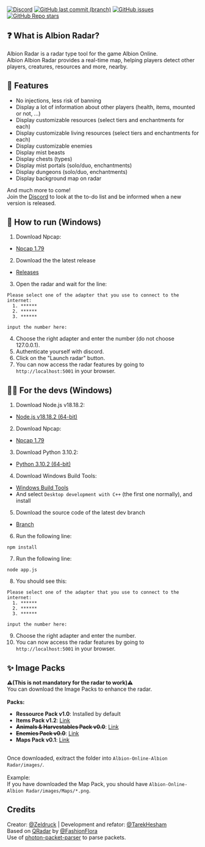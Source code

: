 [![Discord](https://img.shields.io/discord/795573207381966919?style=for-the-badge&logo=discord&label=Discord)](https://discord.gg/fFrdZf8RSH)
[![GitHub last commit (branch)](https://img.shields.io/github/last-commit/TarekHesham/Albion-Online-Radar/main?style=for-the-badge&label=Last%20Commit)]()
[![GitHub issues](https://img.shields.io/github/issues-raw/TarekHesham/Albion-Online-Radar?style=for-the-badge&label=Issue)](https://github.com/TarekHesham/Albion-Online-Radar/issues)
[![GitHub Repo stars](https://img.shields.io/github/stars/TarekHesham/Albion-Online-Radar?style=for-the-badge)]()

## ❓ What is Albion Radar?

Albion Radar is a radar type tool for the game Albion Online.
\
Albion Albion Radar provides a real-time map, helping players detect other players, creatures, resources and more, nearby.

## 🎯 Features

- No injections, less risk of banning
- Display a lot of information about other players (health, items, mounted or not, ...)
- Display customizable resources (select tiers and enchantments for each)
- Display customizable living resources (select tiers and enchantments for each)
- Display customizable enemies
- Display mist beasts
- Display chests (types)
- Display mist portals (solo/duo, enchantments)
- Display dungeons (solo/duo, enchantments)
- Display background map on radar

And much more to come!
\
Join the [Discord](https://discord.gg/fFrdZf8RSH) to look at the to-do list and be informed when a new version is released.

## 🔰 How to run (Windows)

1. Download Npcap:
- [Npcap 1.79](https://npcap.com/dist/npcap-1.79.exe)
2. Download the the latest release
- [Releases](https://github.com/TarekHesham/Albion-Online-Radar/releases)
3. Open the radar and wait for the line:
```
Please select one of the adapter that you use to connect to the internet:
  1. ******
  2. ******
  3. ******

input the number here:
```
4. Choose the right adapter and enter the number (do not choose 127.0.0.1). 
5. Authenticate yourself with discord.
6. Click on the "Launch radar" button.
7. You can now access the radar features by going to `http://localhost:5001` in your browser.

## 👨‍💻 For the devs (Windows)

1. Download Node.js v18.18.2:
- [Node.js v18.18.2 (64-bit)](https://nodejs.org/dist/v18.18.2/node-v18.18.2-x64.msi)
2. Download Npcap:
- [Npcap 1.79](https://npcap.com/dist/npcap-1.79.exe)
3. Download Python 3.10.2:
- [Python 3.10.2 (64-bit)](https://www.python.org/ftp/python/3.10.2/python-3.10.2-amd64.exe)
4. Download Windows Build Tools:
- [Windows Build Tools](https://visualstudio.microsoft.com/thank-you-downloading-visual-studio/?sku=BuildTools)
- And select `Desktop development with C++` (the first one normally), and install
5. Download the source code of the latest dev branch
- [Branch](https://github.com/TarekHesham/Albion-Online-Radar/tree/old-radar-dev)
6. Run the following line:
```
npm install
```
7. Run the following line:
```
node app.js
```
8. You should see this:
```
Please select one of the adapter that you use to connect to the internet:
  1. ******
  2. ******
  3. ******

input the number here:
```
9. Choose the right adapter and enter the number. 
10. You can now access the radar features by going to `http://localhost:5001` in your browser.

## ✨ Image Packs
**⚠️(This is not mandatory for the radar to work)⚠️**
\
You can download the Image Packs to enhance the radar.
\
\
**Packs:**
- **Ressource Pack v1.0**: Installed by default
- **Items Pack v1.2**: [Link](https://github.com/Zeldruck/Albion-Online-ZQRadar/releases/tag/item-pack-v1.1)
- **~~Animals & Harvestables Pack v0.0~~**: [Link](https://github.com/Zeldruck/Albion-Online-ZQRadar/releases/)
- **~~Enemies Pack v0.0~~**: [Link](https://github.com/Zeldruck/Albion-Online-ZQRadar/releases/)
- **Maps Pack v0.1**: [Link](https://github.com/Zeldruck/Albion-Online-ZQRadar/releases/tag/map-pack-v0.1)

\
Once downloaded, exitract the folder into `Albion-Online-Albion Radar/images/`.
\
\
Example:
\
If you have downloaded the Map Pack, you should have `Albion-Online-Albion Radar/images/Maps/*.png`.


## Credits
Creator: [@Zeldruck](https://github.com/Zeldruck) | Development and refator: [@TarekHesham](https://github.com/TarekHesham)
\
Based on [QRadar](https://github.com/FashionFlora/Albion-Online-Radar-QRadar) by [@FashionFlora](https://github.com/FashionFlora?)
\
Use of [photon-packet-parser](https://github.com/0xN0x/photon-packet-parser) to parse packets.
